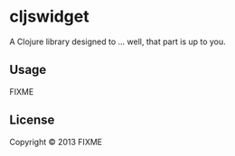 # cljswidget

A Clojure library designed to ... well, that part is up to you.

## Usage

FIXME

## License

Copyright © 2013 FIXME

